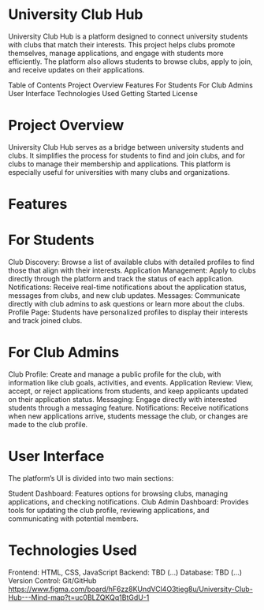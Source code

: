 # University Club Hub
University Club Hub is a platform designed to connect university students with clubs that match their interests. This project helps clubs promote themselves, manage applications, and engage with students more efficiently. The platform also allows students to browse clubs, apply to join, and receive updates on their applications.

Table of Contents
Project Overview
Features
For Students
For Club Admins
User Interface
Technologies Used
Getting Started
License
# Project Overview
University Club Hub serves as a bridge between university students and clubs. It simplifies the process for students to find and join clubs, and for clubs to manage their membership and applications. This platform is especially useful for universities with many clubs and organizations.

# Features
# For Students
Club Discovery: Browse a list of available clubs with detailed profiles to find those that align with their interests.
Application Management: Apply to clubs directly through the platform and track the status of each application.
Notifications: Receive real-time notifications about the application status, messages from clubs, and new club updates.
Messages: Communicate directly with club admins to ask questions or learn more about the clubs.
Profile Page: Students have personalized profiles to display their interests and track joined clubs.

# For Club Admins
Club Profile: Create and manage a public profile for the club, with information like club goals, activities, and events.
Application Review: View, accept, or reject applications from students, and keep applicants updated on their application status.
Messaging: Engage directly with interested students through a messaging feature.
Notifications: Receive notifications when new applications arrive, students message the club, or changes are made to the club profile.

# User Interface
The platform’s UI is divided into two main sections:

Student Dashboard: Features options for browsing clubs, managing applications, and checking notifications.
Club Admin Dashboard: Provides tools for updating the club profile, reviewing applications, and communicating with potential members.

# Technologies Used
Frontend: HTML, CSS, JavaScript
Backend: TBD (...)
Database: TBD (...)
Version Control: Git/GitHub
https://www.figma.com/board/hF6zz8KUndVCl4O3tieg8u/University-Club-Hub---Mind-map?t=uc0BLZQKQq1BtGdU-1
